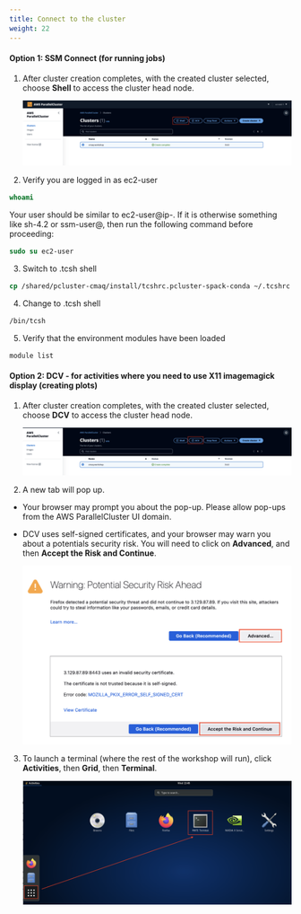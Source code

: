 ```yaml
---
title: Connect to the cluster
weight: 22
--- 
```


#### Option 1: SSM Connect (for running jobs)

1. After cluster creation completes, with the created cluster selected, choose **Shell** to access the cluster head node.

    ![Connect cluster - shell](/static/images/1-connectcluster-shell.png)

2. Verify you are logged in as ec2-user

```csh
whoami
```

Your user should be similar to ec2-user@ip-<IP-address>. If it is otherwise something like sh-4.2 or ssm-user@<IP-address>, then run the following command before proceeding:

```csh
sudo su ec2-user
```

3. Switch to .tcsh shell 

```csh
cp /shared/pcluster-cmaq/install/tcshrc.pcluster-spack-conda ~/.tcshrc 
```

4. Change to .tcsh shell

```csh
/bin/tcsh
``` 

5. Verify that the environment modules have  been loaded

```csh
module list
```



#### Option 2: DCV - for activities where you need to use X11 imagemagick display (creating plots)

1. After cluster creation completes, with the created cluster selected, choose **DCV** to access the cluster head node.

    ![Connect cluster - DCV](/static/images/1-connectcluster-dcv.png)

2. A new tab will pop up.

* Your browser may prompt you about the pop-up. Please allow pop-ups from the AWS ParallelCluster UI domain. 

* DCV uses self-signed certificates, and your browser may warn you about a potentials security risk. You will need to click on **Advanced**, and then **Accept the Risk and Continue**. 

    ![Connect cluster - DCV pop-up](/static/images/1-connectcluster-dcvpopup.png)

3. To launch a terminal (where the rest of the workshop will run), click **Activities**, then **Grid**, then **Terminal**. 

    ![Connect cluster - DCV terminal](/static/images/6-verdi-dcv-select-terminal.png)
